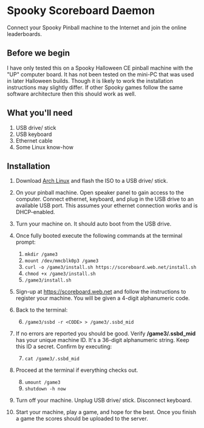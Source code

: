 Spooky Scoreboard Daemon
========================

Connect your Spooky Pinball machine to the Internet and join the
online leaderboards.

Before we begin
---------------
I have only tested this on a Spooky Halloween CE pinball machine with the "UP"
computer board.  It has not been tested on the mini-PC that was used in later
Halloween builds.  Though it is likely to work the installation instructions
may slightly differ.  If other Spooky games follow the same software
architecture then this should work as well.

What you'll need
----------------
1. USB drive/ stick
2. USB keyboard
3. Ethernet cable
4. Some Linux know-how

Installation
------------

1. Download [Arch Linux](https://archlinux.org/download/) and flash the ISO to
   a USB drive/ stick.

2. On your pinball machine.  Open speaker panel to gain access to the computer.
   Connect ethernet, keyboard, and plug in the USB drive to an available USB
   port.  This assumes your ethernet connection works and is DHCP-enabled.

3. Turn your machine on.  It should auto boot from the USB drive.

4. Once fully booted execute the following commands at the terminal prompt:

    1. `mkdir /game3`
    2. `mount /dev/mmcblk0p3 /game3`
    3. `curl -o /game3/install.sh https://scoreboard.web.net/install.sh`
    4. `chmod +x /game3/install.sh`
    5. `/game3/install.sh`

5. Sign-up at https://scoreboard.web.net and follow the instructions to
   register your machine.  You will be given a 4-digit alphanumeric code.

6. Back to the terminal:

    6. `/game3/ssbd -r <CODE> > /game3/.ssbd_mid`

7. If no errors are reported you should be good.  Verify **/game3/.ssbd_mid**
   has your unique machine ID.  It's a 36-digit alphanumeric string.
   Keep this ID a secret.  Confirm by executing:

    7. `cat /game3/.ssbd_mid`

8. Proceed at the terminal if everything checks out.

    8. `umount /game3`
    9. `shutdown -h now`

9. Turn off your machine.  Unplug USB drive/ stick.  Disconnect keyboard.

10. Start your machine, play a game, and hope for the best.  Once you finish
    a game the scores should be uploaded to the server.
